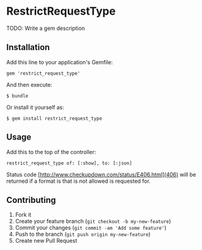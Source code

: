 # RestrictRequestType

TODO: Write a gem description

## Installation

Add this line to your application's Gemfile:

    gem 'restrict_request_type'

And then execute:

    $ bundle

Or install it yourself as:

    $ gem install restrict_request_type

## Usage

Add this to the top of the controller:

    restrict_request_type of: [:show], to: [:json]

Status code [http://www.checkupdown.com/status/E406.html](406) will be returned if a format is that is not allowed is requested for.

## Contributing

1. Fork it
2. Create your feature branch (`git checkout -b my-new-feature`)
3. Commit your changes (`git commit -am 'Add some feature'`)
4. Push to the branch (`git push origin my-new-feature`)
5. Create new Pull Request
